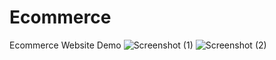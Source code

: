 # Ecommerce
Ecommerce Website Demo
![Screenshot (1)](https://github.com/haripriya00/Ecommerce/assets/109473332/fcd55416-5610-4958-8c09-29688aafdea7)
![Screenshot (2)](https://github.com/haripriya00/Ecommerce/assets/109473332/280acfae-21b5-4940-ba90-585c619184d5)
